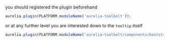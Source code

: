 
you should registered the plugin beforehand

```js
aurelia.plugin(PLATFORM.moduleName('aurelia-toolbelt'));
```
or at any further level you are interested down to the ```tooltip``` itself
```js
aurelia.plugin(PLATFORM.moduleName('aurelia-toolbelt/components/bootstrap/tooltip'));
```
